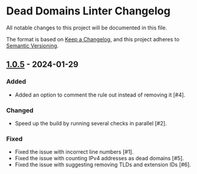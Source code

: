 # Dead Domains Linter Changelog

All notable changes to this project will be documented in this file.

The format is based on [Keep a Changelog][keepachangelog], and this project adheres to [Semantic Versioning][semver].

## [1.0.5] - 2024-01-29

### Added

- Added an option to comment the rule out instead of removing it [#4].

### Changed

- Speed up the build by running several checks in parallel [#2].

### Fixed

- Fixed the issue with incorrect line numbers [#1].
- Fixed the issue with counting IPv4 addresses as dead domains [#5].
- Fixed the issue with suggesting removing TLDs and extension IDs [#6].

[1.0.5]: https://github.com/AdguardTeam/AGLint/compare/v1.0.4...v1.0.5
[keepachangelog]: https://keepachangelog.com/en/1.0.0/
[semver]: https://semver.org/spec/v2.0.0.html
